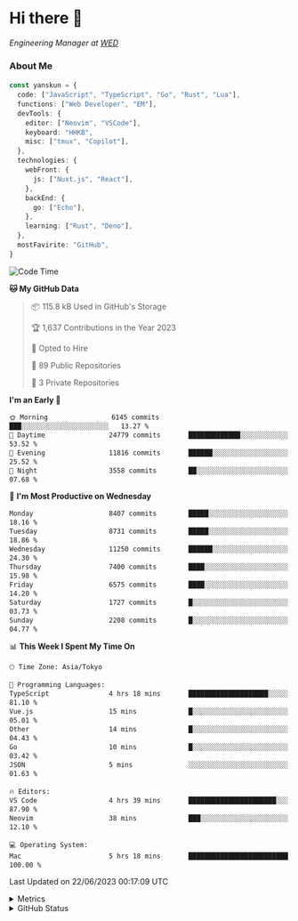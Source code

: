 # Hi there&nbsp;:wave:

<!-- ![Alt text](https://spotify-recently-played-readme.vercel.app/api?user=31kynbuubkiu3r4qh4hjuaglhfay) -->

_Engineering Manager at [WED](https://github.com/wedinc)_

### About Me

```ts
const yanskun = {
  code: ["JavaScript", "TypeScript", "Go", "Rust", "Lua"],
  functions: ["Web Developer", "EM"],
  devTools: {
    editor: ["Neovim", "VSCode"],
    keyboard: "HHKB",
    misc: ["tmux", "Copilot"],
  },
  technologies: {
    webFront: {
      js: ["Nuxt.js", "React"],
    },
    backEnd: {
      go: ["Echo"],
    },
    learning: ["Rust", "Deno"],
  },
  mostFavirite: "GitHub",
}
```

<!--START_SECTION:waka-->
![Code Time](http://img.shields.io/badge/Code%20Time-341%20hrs%2034%20mins-blue)

**🐱 My GitHub Data** 

> 📦 115.8 kB Used in GitHub's Storage 
 > 
> 🏆 1,637 Contributions in the Year 2023
 > 
> 💼 Opted to Hire
 > 
> 📜 89 Public Repositories 
 > 
> 🔑 3 Private Repositories 
 > 
**I'm an Early 🐤** 

```text
🌞 Morning                6145 commits        ███░░░░░░░░░░░░░░░░░░░░░░   13.27 % 
🌆 Daytime                24779 commits       █████████████░░░░░░░░░░░░   53.52 % 
🌃 Evening                11816 commits       ██████░░░░░░░░░░░░░░░░░░░   25.52 % 
🌙 Night                  3558 commits        ██░░░░░░░░░░░░░░░░░░░░░░░   07.68 % 
```
📅 **I'm Most Productive on Wednesday** 

```text
Monday                   8407 commits        █████░░░░░░░░░░░░░░░░░░░░   18.16 % 
Tuesday                  8731 commits        █████░░░░░░░░░░░░░░░░░░░░   18.86 % 
Wednesday                11250 commits       ██████░░░░░░░░░░░░░░░░░░░   24.30 % 
Thursday                 7400 commits        ████░░░░░░░░░░░░░░░░░░░░░   15.98 % 
Friday                   6575 commits        ████░░░░░░░░░░░░░░░░░░░░░   14.20 % 
Saturday                 1727 commits        █░░░░░░░░░░░░░░░░░░░░░░░░   03.73 % 
Sunday                   2208 commits        █░░░░░░░░░░░░░░░░░░░░░░░░   04.77 % 
```


📊 **This Week I Spent My Time On** 

```text
🕑︎ Time Zone: Asia/Tokyo

💬 Programming Languages: 
TypeScript               4 hrs 18 mins       ████████████████████░░░░░   81.10 % 
Vue.js                   15 mins             █░░░░░░░░░░░░░░░░░░░░░░░░   05.01 % 
Other                    14 mins             █░░░░░░░░░░░░░░░░░░░░░░░░   04.43 % 
Go                       10 mins             █░░░░░░░░░░░░░░░░░░░░░░░░   03.42 % 
JSON                     5 mins              ░░░░░░░░░░░░░░░░░░░░░░░░░   01.63 % 

🔥 Editors: 
VS Code                  4 hrs 39 mins       ██████████████████████░░░   87.90 % 
Neovim                   38 mins             ███░░░░░░░░░░░░░░░░░░░░░░   12.10 % 

💻 Operating System: 
Mac                      5 hrs 18 mins       █████████████████████████   100.00 % 
```


 Last Updated on 22/06/2023 00:17:09 UTC
<!--END_SECTION:waka-->

<details>
  <summary>Metrics</summary>
  <img src="https://github.com/yanskun/yanskun/blob/main/github-metrics.svg" alt="Metrics">
</details>

<details>
  <summary>GitHub Status</summary>
  <picture>
    <source media="(prefers-color-scheme: dark)" srcset="https://raw.githubusercontent.com/yanskun/yanskun/master/profile-summary-card-output/nord_dark/0-profile-details.svg">
   <img src="https://raw.githubusercontent.com/yanskun/yanskun/master/profile-summary-card-output/default/0-profile-details.svg">
  </picture>
  <br>
  <picture>
    <source media="(prefers-color-scheme: dark)" srcset="https://raw.githubusercontent.com/yanskun/yanskun/master/profile-summary-card-output/nord_dark/1-repos-per-language.svg">
   <img src="https://raw.githubusercontent.com/yanskun/yanskun/master/profile-summary-card-output/default/1-repos-per-language.svg">
  </picture>
  <picture>
    <source media="(prefers-color-scheme: dark)" srcset="https://raw.githubusercontent.com/yanskun/yanskun/master/profile-summary-card-output/nord_dark/2-most-commit-language.svg">
   <img src="https://raw.githubusercontent.com/yanskun/yanskun/master/profile-summary-card-output/default/2-most-commit-language.svg">
  </picture>
  <br>
  <picture>
    <source media="(prefers-color-scheme: dark)" srcset="https://raw.githubusercontent.com/yanskun/yanskun/master/profile-summary-card-output/nord_dark/3-stats.svg">
   <img src="https://raw.githubusercontent.com/yanskun/yanskun/master/profile-summary-card-output/default/3-stats.svg">
  </picture>
  <picture>
    <source media="(prefers-color-scheme: dark)" srcset="https://raw.githubusercontent.com/yanskun/yanskun/master/profile-summary-card-output/nord_dark/4-productive-time.svg">
   <img src="https://raw.githubusercontent.com/yanskun/yanskun/master/profile-summary-card-output/default/4-productive-time.svg">
  </picture>
</details>
